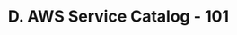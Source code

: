 ---
weight: 4
title: D. AWS Service Catalog - 101
description: AWS Service Catalog Constructs to be aware of in AWS Marketplace Context.
---